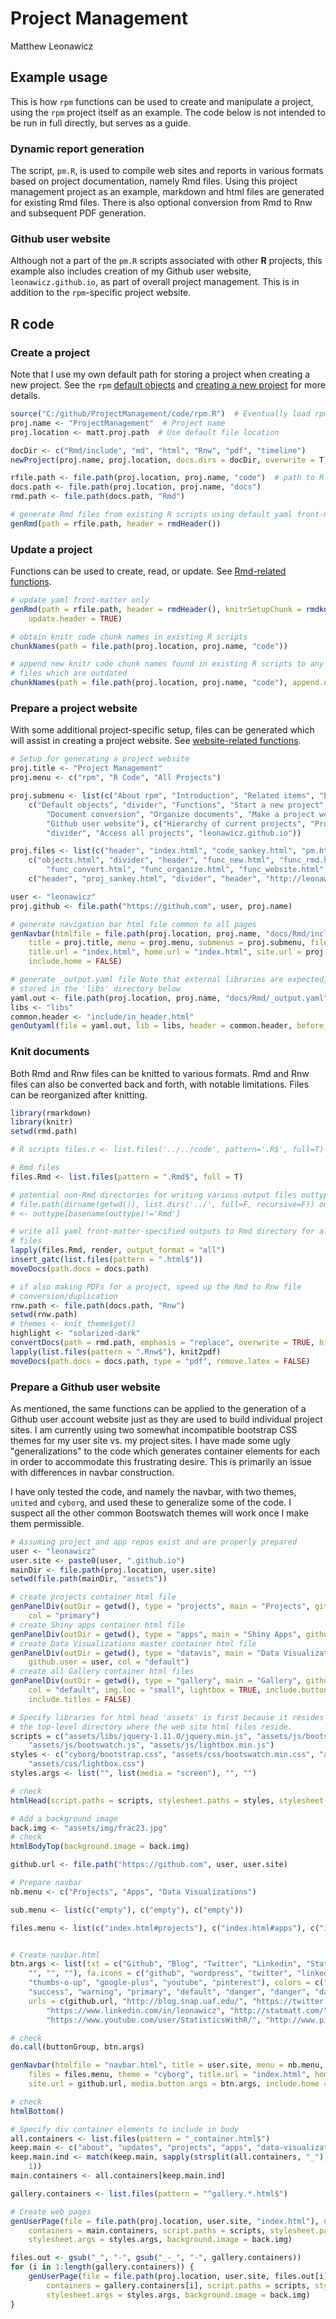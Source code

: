 # Project Management
Matthew Leonawicz  



## Example usage
This is how `rpm` functions can be used to create and manipulate a project, using the `rpm` project itself as an example.
The code below is not intended to be run in full directly, but serves as a guide.

### Dynamic report generation
The script, `pm.R`, is used to compile web sites and reports in various formats based on project documentation, namely Rmd files.
Using this project management project as an example, markdown and html files are generated for existing Rmd files.
There is also optional conversion from Rmd to Rnw and subsequent PDF generation.

### Github user website
Although not a part of the `pm.R` scripts associated with other **R** projects,
this example also includes creation of my Github user website, `leonawicz.github.io`, as part of overall project management.
This is in addition to the `rpm`-specific project website.

## R code

### Create a project
Note that I use my own default path for storing a project when creating a new project.
See the `rpm` [default objects](objects.html "default objects") and [creating a new project](func_new.html "new project") for more details.


```r
source("C:/github/ProjectManagement/code/rpm.R")  # Eventually load rpm package instead
proj.name <- "ProjectManagement"  # Project name
proj.location <- matt.proj.path  # Use default file location

docDir <- c("Rmd/include", "md", "html", "Rnw", "pdf", "timeline")
newProject(proj.name, proj.location, docs.dirs = docDir, overwrite = T)  # create a new project

rfile.path <- file.path(proj.location, proj.name, "code")  # path to R scripts
docs.path <- file.path(proj.location, proj.name, "docs")
rmd.path <- file.path(docs.path, "Rmd")

# generate Rmd files from existing R scripts using default yaml front-matter
genRmd(path = rfile.path, header = rmdHeader())
```

### Update a project
Functions can be used to create, read, or update. See [Rmd-related functions](func_rmd.html "Rmd-related functions").


```r
# update yaml front-matter only
genRmd(path = rfile.path, header = rmdHeader(), knitrSetupChunk = rmdknitrSetup(), 
    update.header = TRUE)

# obtain knitr code chunk names in existing R scripts
chunkNames(path = file.path(proj.location, proj.name, "code"))

# append new knitr code chunk names found in existing R scripts to any Rmd
# files which are outdated
chunkNames(path = file.path(proj.location, proj.name, "code"), append.new = TRUE)
```

### Prepare a project website
With some additional project-specific setup, files can be generated which will assist in creating a project website.
See [website-related functions](func_website.html "website-related functions").


```r
# Setup for generating a project website
proj.title <- "Project Management"
proj.menu <- c("rpm", "R Code", "All Projects")

proj.submenu <- list(c("About rpm", "Introduction", "Related items", "Example usage"), 
    c("Default objects", "divider", "Functions", "Start a new project", "Working with Rmd files", 
        "Document conversion", "Organize documents", "Make a project website", 
        "Github user website"), c("Hierarchy of current projects", "Projects diagram", 
        "divider", "Access all projects", "leonawicz.github.io"))

proj.files <- list(c("header", "index.html", "code_sankey.html", "pm.html"), 
    c("objects.html", "divider", "header", "func_new.html", "func_rmd.html", 
        "func_convert.html", "func_organize.html", "func_website.html", "func_user_website.html"), 
    c("header", "proj_sankey.html", "divider", "header", "http://leonawicz.github.io"))

user <- "leonawicz"
proj.github <- file.path("https://github.com", user, proj.name)

# generate navigation bar html file common to all pages
genNavbar(htmlfile = file.path(proj.location, proj.name, "docs/Rmd/include/navbar.html"), 
    title = proj.title, menu = proj.menu, submenus = proj.submenu, files = proj.files, 
    title.url = "index.html", home.url = "index.html", site.url = proj.github, 
    include.home = FALSE)

# generate _output.yaml file Note that external libraries are expected,
# stored in the 'libs' directory below
yaml.out <- file.path(proj.location, proj.name, "docs/Rmd/_output.yaml")
libs <- "libs"
common.header <- "include/in_header.html"
genOutyaml(file = yaml.out, lib = libs, header = common.header, before_body = "include/navbar.html")
```

### Knit documents
Both Rmd and Rnw files can be knitted to various formats.
Rmd and Rnw files can also be converted back and forth, with notable limitations.
Files can be reorganized after knitting.


```r
library(rmarkdown)
library(knitr)
setwd(rmd.path)

# R scripts files.r <- list.files('../../code', pattern='.R$', full=T)

# Rmd files
files.Rmd <- list.files(pattern = ".Rmd$", full = T)

# potential non-Rmd directories for writing various output files outtype <-
# file.path(dirname(getwd()), list.dirs('../', full=F, recursive=F)) outtype
# <- outtype[basename(outtype)!='Rmd']
```


```r
# write all yaml front-matter-specified outputs to Rmd directory for all Rmd
# files
lapply(files.Rmd, render, output_format = "all")
insert_gatc(list.files(pattern = ".html$"))
moveDocs(path.docs = docs.path)

# if also making PDFs for a project, speed up the Rmd to Rnw file
# conversion/duplication
rnw.path <- file.path(docs.path, "Rnw")
setwd(rnw.path)
# themes <- knit_theme$get()
highlight <- "solarized-dark"
convertDocs(path = rmd.path, emphasis = "replace", overwrite = TRUE, highlight = highlight)  # Take care not to reverse write
lapply(list.files(pattern = ".Rnw$"), knit2pdf)
moveDocs(path.docs = docs.path, type = "pdf", remove.latex = FALSE)
```

### Prepare a Github user website
As mentioned, the same functions can be applied to the generation of a Github user account website just as they are used to build individual project sites.
I am currently using two somewhat incompatible bootstrap CSS themes for my user site vs. my project sites.
I have made some ugly "generalizations" to the code which generates container elements for each in order to accommodate this frustrating desire.
This is primarily an issue with differences in navbar construction.

I have only tested the code, and namely the navbar, with two themes, `united` and `cyborg`, and used these to generalize some of the code.
I suspect all the other common Bootswatch themes will work once I make them permissible.


```r
# Assuming project and app repos exist and are properly prepared
user <- "leonawicz"
user.site <- paste0(user, ".github.io")
mainDir <- file.path(proj.location, user.site)
setwd(file.path(mainDir, "assets"))

# create projects container html file
genPanelDiv(outDir = getwd(), type = "projects", main = "Projects", github.user = user, 
    col = "primary")
# create Shiny apps container html file
genPanelDiv(outDir = getwd(), type = "apps", main = "Shiny Apps", github.user = "ua-snap")
# create Data Visualizations master container html file
genPanelDiv(outDir = getwd(), type = "datavis", main = "Data Visualizations", 
    github.user = user, col = "default")
# create all Gallery container html files
genPanelDiv(outDir = getwd(), type = "gallery", main = "Gallery", github.user = user, 
    col = "default", img.loc = "small", lightbox = TRUE, include.buttons = FALSE, 
    include.titles = FALSE)

# Specify libraries for html head 'assets' is first because it resides in
# the top-level directory where the web site html files reside.
scripts = c("assets/libs/jquery-1.11.0/jquery.min.js", "assets/js/bootstrap.min.js", 
    "assets/js/bootswatch.js", "assets/js/lightbox.min.js")
styles <- c("cyborg/bootstrap.css", "assets/css/bootswatch.min.css", "assets/libs/font-awesome-4.1.0/css/font-awesome.css", 
    "assets/css/lightbox.css")
styles.args <- list("", list(media = "screen"), "", "")

# check
htmlHead(script.paths = scripts, stylesheet.paths = styles, stylesheet.args = styles.args)

# Add a background image
back.img <- "assets/img/frac23.jpg"
# check
htmlBodyTop(background.image = back.img)

github.url <- file.path("https://github.com", user, user.site)

# Prepare navbar
nb.menu <- c("Projects", "Apps", "Data Visualizations")

sub.menu <- list(c("empty"), c("empty"), c("empty"))

files.menu <- list(c("index.html#projects"), c("index.html#apps"), c("index.html#datavis"))


# Create navbar.html
btn.args <- list(txt = c("Github", "Blog", "Twitter", "Linkedin", "StatMatt", 
    "", "", ""), fa.icons = c("github", "wordpress", "twitter", "linkedin", 
    "thumbs-o-up", "google-plus", "youtube", "pinterest"), colors = c("info", 
    "success", "warning", "primary", "default", "danger", "danger", "danger"), 
    urls = c(github.url, "http://blog.snap.uaf.edu/", "https://twitter.com/leonawicz", 
        "https://www.linkedin.com/in/leonawicz", "http://statmatt.com/", "https://plus.google.com/+StatisticsWithR/posts", 
        "https://www.youtube.com/user/StatisticsWithR/", "http://www.pinterest.com/leonawicz/"))

# check
do.call(buttonGroup, btn.args)

genNavbar(htmlfile = "navbar.html", title = user.site, menu = nb.menu, submenus = sub.menu, 
    files = files.menu, theme = "cyborg", title.url = "index.html", home.url = "index.html", 
    site.url = github.url, media.button.args = btn.args, include.home = FALSE)

# check
htmlBottom()

# Specify div container elements to include in body
all.containers <- list.files(pattern = "_container.html$")
keep.main <- c("about", "updates", "projects", "apps", "data-visualizations")
keep.main.ind <- match(keep.main, sapply(strsplit(all.containers, "_"), "[[", 
    1))
main.containers <- all.containers[keep.main.ind]

gallery.containers <- list.files(pattern = "^gallery.*.html$")

# Create web pages
genUserPage(file = file.path(proj.location, user.site, "index.html"), navbar = "navbar.html", 
    containers = main.containers, script.paths = scripts, stylesheet.paths = styles, 
    stylesheet.args = styles.args, background.image = back.img)

files.out <- gsub("_", "-", gsub("_-_", "-", gallery.containers))
for (i in 1:length(gallery.containers)) {
    genUserPage(file = file.path(proj.location, user.site, files.out[i]), navbar = "navbar.html", 
        containers = gallery.containers[i], script.paths = scripts, stylesheet.paths = styles, 
        stylesheet.args = styles.args, background.image = back.img)
}
```
